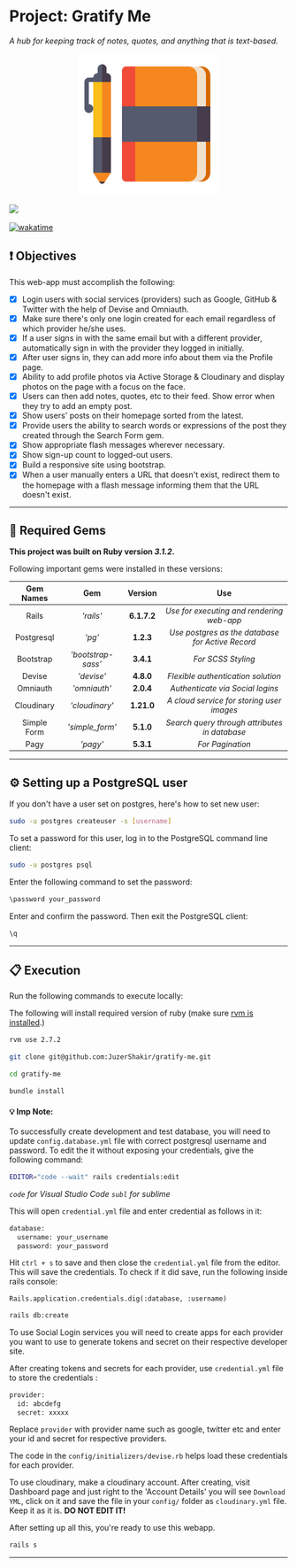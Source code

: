 # Project: Gratify Me

_A hub for keeping track of notes, quotes, and anything that is text-based._

<div align="center">
  <img src="app/assets/images/project_logo.png" />
</div>

![](https://visitor-badge-reloaded.herokuapp.com/badge?page_id=juzershakir.gratify-me&color=000000&lcolor=000000&style=for-the-badge&logo=Github)

<a href="https://wakatime.com/@JuzerShakir/projects/bymgryqiii?start=2021-11-09" target="_blank"><img src="https://wakatime.com/badge/user/ccef187f-4308-4666-920d-d0a9a07d713a/project/d1c88212-ffbd-4d07-bb6b-ac2c156be01e.svg" alt="wakatime"></a>

## ❗ Objectives

This web-app must accomplish the following:

- [x] Login users with social services (providers) such as Google, GitHub & Twitter with the help of Devise and Omniauth.
- [x] Make sure there's only one login created for each email regardless of which provider he/she uses.
- [x] If a user signs in with the same email but with a different provider, automatically sign in with the provider they logged in initially.
- [x] After user signs in, they can add more info about them via the Profile page.
- [x] Ability to add profile photos via Active Storage & Cloudinary and display photos on the page with a focus on the face.
- [x] Users can then add notes, quotes, etc to their feed. Show error when they try to add an empty post.
- [x] Show users' posts on their homepage sorted from the latest.
- [x] Provide users the ability to search words or expressions of the post they created through the Search Form gem.
- [x] Show appropriate flash messages wherever necessary.
- [x] Show sign-up count to logged-out users.
- [x] Build a responsive site using bootstrap.
- [x] When a user manually enters a URL that doesn't exist, redirect them to the homepage with a flash message informing them that the URL doesn't exist.

---

## 💎 Required Gems

**This project was built on Ruby version _3.1.2_.**

Following important gems were installed in these versions:

| **Gem Names** |      **Gem**       | **Version** |                     **Use**                      |
| :-----------: | :----------------: | :---------: | :----------------------------------------------: |
|     Rails     |     _'rails'_      | **6.1.7.2** |    _Use for executing and rendering web-app_     |
|  Postgresql   |       _'pg'_       |  **1.2.3**  | _Use postgres as the database for Active Record_ |
|   Bootstrap   | _'bootstrap-sass'_ |  **3.4.1**  |                _For SCSS Styling_                |
|    Devise     |     _'devise'_     |  **4.8.0**  |        _Flexible authentication solution_        |
|   Omniauth    |    _'omniauth'_    |  **2.0.4**  |         _Authenticate via Social logins_         |
|  Cloudinary   |   _'cloudinary'_   | **1.21.0**  |    _A cloud service for storing user images_     |
|  Simple Form  |  _'simple_form'_   |  **5.1.0**  |  _Search query through attributes in database_   |
|     Pagy      |      _'pagy'_      |  **5.3.1**  |                 _For Pagination_                 |

---

## ⚙️ Setting up a PostgreSQL user

If you don't have a user set on postgres, here's how to set new user:

```bash
sudo -u postgres createuser -s [username]
```

To set a password for this user, log in to the PostgreSQL command line client:

```bash
sudo -u postgres psql
```

Enter the following command to set the password:

```bash
\password your_password
```

Enter and confirm the password. Then exit the PostgreSQL client:

```bash
\q
```

---

## 📋 Execution

Run the following commands to execute locally:

The following will install required version of ruby (make sure [rvm is installed](https://rvm.io/rvm/install).)

```bash
rvm use 2.7.2
```

```bash
git clone git@github.com:JuzerShakir/gratify-me.git
```

```bash
cd gratify-me
```

```bash
bundle install
```

#### 💡 Imp Note:

To successfully create development and test database, you will need to update `config.database.yml` file with correct postgresql username and password.
To edit the it without exposing your credentials, give the following command:

```bash
EDITOR="code --wait" rails credentials:edit
```

_`code` for Visual Studio Code_
_`subl` for sublime_

This will open `credential.yml` file and enter credential as follows in it:

```
database:
  username: your_username
  password: your_password
```

Hit `ctrl + s` to save and then close the `credential.yml` file from the editor. This will save the credentials. To check if it did save, run the following inside rails console:

```
Rails.application.credentials.dig(:database, :username)
```

```bash
rails db:create
```

To use Social Login services you will need to create apps for each provider you want to use to generate tokens and secret on their respective developer site.

After creating tokens and secrets for each provider, use `credential.yml` file to store the credentials :

```
provider:
  id: abcdefg
  secret: xxxxx
```

Replace `provider` with provider name such as google, twitter etc and enter your id and secret for respective providers.

The code in the `config/initializers/devise.rb` helps load these credentials for each provider.

To use cloudinary, make a cloudinary account. After creating, visit Dashboard page and just right to the 'Account Details' you will see `Download YML`, click on it and save the file in your `config/` folder as `cloudinary.yml` file. Keep it as it is. **DO NOT EDIT IT!**

After setting up all this, you're ready to use this webapp.

```bash
rails s
```

---
